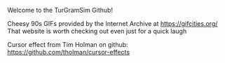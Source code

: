 Welcome to the TurGramSim Github!

Cheesy 90s GIFs provided by the Internet Archive at https://gifcities.org/   
That website is worth checking out even just for a quick laugh

Cursor effect from Tim Holman on github: https://github.com/tholman/cursor-effects